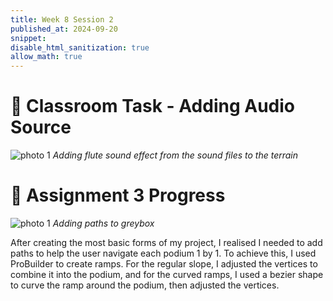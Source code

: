 ```yaml
---
title: Week 8 Session 2
published_at: 2024-09-20
snippet: 
disable_html_sanitization: true
allow_math: true
---
```

# :page_with_curl: Classroom Task - Adding Audio Source

![photo 1](photos/47.png)
*Adding flute sound effect from the sound files to the terrain*

# :page_with_curl: Assignment 3 Progress

![photo 1](photos/48.png)
*Adding paths to greybox*

After creating the most basic forms of my project, I realised I needed to add paths to help the user navigate each podium 1 by 1. To achieve this, I used ProBuilder to create ramps. For the regular slope, I adjusted the vertices to combine it into the podium, and for the curved ramps, I used a bezier shape to curve the ramp around the podium, then adjusted the vertices.
